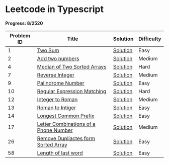 # Leetcode in Typescript

**Progress: 8/2520**

| Problem ID | Title                                                                                                                                                        | Solution                                                                                                 | Difficulty |
|------------|--------------------------------------------------------------------------------------------------------------------------------------------------------------|----------------------------------------------------------------------------------------------------------|------------|
| 1          | [Two Sum](https://leetcode.com/problems/two-sum/)                                                                                                            | [Solution](./src/0001/Two-sum.ts)                                                                        | Easy       |
| 2          | [Add two numbers](https://leetcode.com/problems/add-two-numbers/)                                                                                            | [Solution](./src/0002/add-two-numbers.ts)                                                                | Medium     |
| 4          | [Median of Two Sorted Arrays](https://leetcode.com/problems/median-of-two-sorted-arrays/description/)                                                        | [Solution](./src/0004/median-of-two-sorted-arrays.ts)                                                    | Hard       |
| 7          | [Reverse Integer](https://leetcode.com/problems/reverse-integer/description/)                                                                                | [Solution](./src/0007/reverse-integer.ts)                                                                | Medium     |
| 9          | [Palindrome Number](https://leetcode.com/problems/palindrome-number/description/)                                                                            | [Solution](./src/0009/palindrome-number.ts)                                                              | Easy       |
| 10         | [Regular Expression Matching](https://leetcode.com/problems/regular-expression-matching/description/)                                                        | [Solution](./src/0010/regular-expression-matching.ts)                                                    | Hard       |
| 12         | [Integer to Roman](https://leetcode.com/problems/integer-to-roman/description/)                                                                              | [Solution](./src/0012/integer-to-roman.ts)                                                               | Medium     |
| 13         | [Roman to Intiger](https://leetcode.com/problems/roman-to-integer/)                                                                                          | [Solution](./src/0013/roman-to-intiger.ts)                                                               | Easy       |
| 14         | [Longest Common Prefix](https://leetcode.com/problems/longest-common-prefix/description/)                                                                    | [Solution](./src/0014/longest-common-prefix.ts)                                                          | Easy       |
| 17         | [Letter Combinations of a Phone Number](https://leetcode.com/problems/letter-combinations-of-a-phone-number/)                                                | [Solution](./src/0017/letter-combinations-of-a-phone-number.ts)                                          | Medium     |
| 26         | [Remove Dupliactes form Sorted Array](https://leetcode.com/problems/remove-duplicates-from-sorted-array/description/)                                        | [Solution](./src/0026/remove-duplicates-from-sorted-array.ts)                                            | Easy       |
| 58         | [Length of last word](https://leetcode.com/problems/length-of-last-word/)                                                                                    | [Solution](./src/0058/length-of-last-word.ts)                                                            | Easy       |